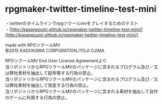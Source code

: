 # rpgmaker-twitter-timeline-test-mini
・twitterのタイムラインでrpgツクールmvをプレイするためのテスト  
・[http://kasanezumi.github.io/rpgmaker-twitter-timeline-test-mini/](http://kasanezumi.github.io/rpgmaker-twitter-timeline-test-mini/)  

made with RPGツクールMV  
©2015 KADOKAWA CORPORATION./YOJI OJIMA  

RPGツクールMV End User License Agreementより  
当リポジトリからRPGツクールMVのパッケージに含まれるプログラム及び／又は弊社素材を抽出して配布等する行為の禁止。  
当リポジトリからRPGツクールMVのパッケージに含まれるプログラム及び／又は弊社素材を抽出して改変する行為の禁止。  
当リポジトリからRPGツクールMVのパッケージに含まれる素材を抽出して自作のゲームに利用する行為の禁止。  
